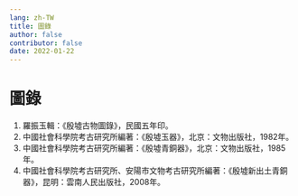 ```yaml
---
lang: zh-TW
title: 圖錄
author: false
contributor: false
date: 2022-01-22
---
```

# 圖錄
1. 羅振玉輯：《殷墟古物圖錄》，民國五年印。
2. 中國社會科學院考古研究所編著：《殷墟玉器》，北京：文物出版社，1982年。
3. 中國社會科學院考古研究所編著：《殷墟青銅器》，北京：文物出版社，1985年。
4. 中國社會科學院考古研究所、安陽市文物考古研究所編著：《殷墟新出土青銅器》，昆明：雲南人民出版社，2008年。